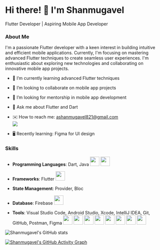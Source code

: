 # Hi there! 👋 I'm Shanmugavel

Flutter Developer | Aspiring Mobile App Developer

### About Me
I'm a passionate Flutter developer with a keen interest in building intuitive and efficient mobile applications. Currently, I'm focusing on mastering advanced Flutter techniques to create seamless user experiences. I'm enthusiastic about exploring new technologies and collaborating on innovative mobile app projects.

- 🌱 I’m currently learning advanced Flutter techniques
- 👯 I’m looking to collaborate on mobile app projects
- 🤔 I’m looking for mentorship in mobile app development
- 💬 Ask me about Flutter and Dart
- ✉️ How to reach me: [ashanmugavel821@gmail.com](mailto:ashanmugavel821@gmail.com)   <br /> [<img src="https://img.shields.io/badge/LinkedIn-0077B5?style=for-the-badge&logo=linkedin&logoColor=white" />](https://www.linkedin.com/in/shanmugavel-a-10b617234?utm_source=share&utm_campaign=share_via&utm_content=profile&utm_medium=android_app)

- 🖥️ Recently learning: Figma for UI design

### Skills
- **Programming Languages**: Dart, Java
  <img height="30" src="https://img.icons8.com/color/48/000000/dart.png"/> <img height="30" src="https://img.icons8.com/color/48/000000/java-coffee-cup-logo.png"/>
- **Frameworks**: Flutter
  <img height="30" src="https://img.icons8.com/color/48/000000/flutter.png"/>
  
- **State Management**: Provider, Bloc
- **Database**: Firebase
  <img height="30" src="https://img.icons8.com/color/48/000000/firebase.png"/>
- **Tools**: Visual Studio Code, Android Studio, Xcode, IntelliJ IDEA, Git, GitHub, Postman, Figma
  <img height="30" src="https://img.icons8.com/color/48/000000/visual-studio-code-2019.png"/> <img height="30" src="https://img.icons8.com/color/48/000000/android-studio--v2.png"/> <img height="30" src="https://img.icons8.com/ios-filled/50/000000/xcode.png"/> <img height="30" src="https://img.icons8.com/color/48/000000/intellij-idea.png"/> <img height="30" src="https://img.icons8.com/color/48/000000/git.png"/> <img height="30" src="https://img.icons8.com/ios-filled/50/000000/github.png"/> <img height="30" src="https://img.icons8.com/color/48/000000/postman-api.png"/> <img height="30" src="https://img.icons8.com/color/48/000000/figma.png"/>

![Shanmugavel's GitHub stats](https://github-readme-stats.vercel.app/api?username=Shanmugavelarumugam&theme=dark&show_icons=true&&hide=issues,contribs)

[![Shanmugavel's GitHub Activity Graph](https://github-readme-activity-graph.vercel.app/graph?username=Shanmugavelarumugam&bg_color=d2d1ff&color=4c9e68&line=9e654c&point=8b237d&area=true&hide_border=true)](https://github.com/Shanmugavelarumugam)
